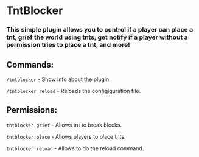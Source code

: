 # TntBlocker
### This simple plugin allows you to control if a player can place a tnt, grief the world using tnts, get notify if a player without a permission tries to place a tnt, and more!

## Commands:

`/tntblocker` - Show info about the plugin.

`/tntblocker reload` - Reloads the configiguration file.

## Permissions:

`tntblocker.grief` - Allows tnt to break blocks.

`tntblocker.place` - Allows players to place tnts.

`tntblocker.reload` - Allows to do the reload command.
